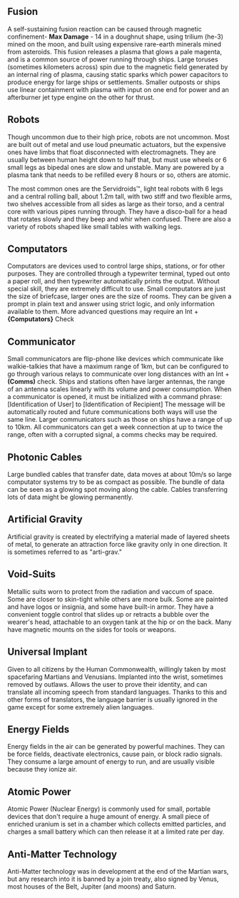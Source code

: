 ## Fusion
A self-sustaining fusion reaction can be caused through magnetic confinement- **Max Damage** - 14 in a doughnut shape, using trilium (he-3) mined on the moon, and built using expensive rare-earth minerals mined from asteroids. This fusion releases a plasma that glows a pale magenta, and is a common source of power running through ships. Large toruses (sometimes kilometers across) spin due to the magnetic field generated by an internal ring of plasma, causing static sparks which power capacitors to produce energy for large ships or settlements. Smaller outposts or ships use linear containment with plasma with input on one end for power and an afterburner jet type engine on the other for thrust. 
## Robots
Though uncommon due to their high price, robots are not uncommon. Most are built out of metal and use loud pneumatic actuators, but the expensive ones have limbs that float disconnected with electromagnets. They are usually between human height down to half that, but must use wheels or 6 small legs as bipedal ones are slow and unstable. Many are powered by a plasma tank that needs to be refilled every 8 hours or so, others are atomic.

The most common ones are the Servidroids™, light teal robots with 6 legs and a central rolling ball, about 1.2m tall, with two stiff and two flexible arms, two shelves accessible from all sides as large as their torso, and a central core with various pipes running through. They have a disco-ball for a head that rotates slowly and they beep and whir when confused. There are also a variety of robots shaped like small tables with walking legs.
## Computators
Computators are devices used to control large ships, stations, or for other purposes. They are controlled through a typewriter terminal, typed out onto a paper roll, and then typewriter automatically prints the output. Without special skill, they are extremely difficult to use. Small computators are just the size of briefcase, larger ones are the size of rooms. They can be given a prompt in plain text and answer using strict logic, and only information available to them. More advanced questions may require an Int + **{Computators}** Check
## Communicator
Small communicators are flip-phone like devices which communicate like walkie-talkies that have a maximum range of 1km, but can be configured to go through various relays to communicate over long distances with an Int + **(Comms)** check. Ships and stations often have larger antennas, the range of an antenna scales linearly with its volume and power consumption. When a communicator is opened, it must be initialized with a command phrase:
	\[Identification of User\] to \[Identification of Recipient] 
The message will be automatically routed and future communications both ways will use the same line.
Larger communicators such as those on ships have a range of up to 10km.
All communicators can get a week connection at up to twice the range, often with a corrupted signal, a comms checks may be required.
## Photonic Cables
Large bundled cables that transfer date, data moves at about 10m/s so large computator systems try to be as compact as possible. The bundle of data can be seen as a glowing spot moving along the cable. Cables transferring lots of data might be glowing permanently.
## Artificial Gravity
Artificial gravity is created by electrifying a material made of layered sheets of metal, to generate an attraction force like gravity only in one direction. It is sometimes referred to as "arti-grav."
## Void-Suits
Metallic suits worn to protect from the radiation and vaccum of space. Some are closer to skin-tight while others are more bulk. Some are painted and have logos or insignia, and some have built-in armor. They have a convenient toggle control that slides up or retracts a bubble over the wearer's head, attachable to an oxygen tank at the hip or on the back.  Many have magnetic mounts on the sides for tools or weapons.
## Universal Implant
Given to all citizens by the Human Commonwealth, willingly taken by most spacefaring Martians and Venusians. Implanted into the wrist, sometimes removed by outlaws. Allows the user to prove their identity, and can translate all incoming speech from standard languages. Thanks to this and other forms of translators, the language barrier is usually ignored in the game except for some extremely alien languages.
## Energy Fields
Energy fields in the air can be generated by powerful machines. They can be force fields, deactivate electronics, cause pain, or block radio signals. They consume a large amount of energy to run, and are usually visible because they ionize air.
## Atomic Power
Atomic Power (Nuclear Energy) is commonly used for small, portable devices that don't require a huge amount of energy. A small piece of enriched uranium is set in a chamber which collects emitted particles, and charges a small battery which can then release it at a limited rate per day.
## Anti-Matter Technology
Anti-Matter technology was in development at the end of the Martian wars, but any research into it is banned by a join treaty, also signed by Venus, most houses of the Belt, Jupiter (and moons) and Saturn.